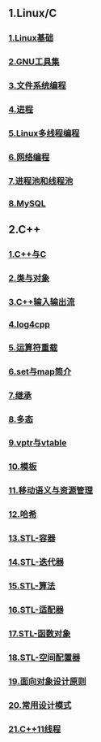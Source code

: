 ## 1.Linux/C

### [1.Linux基础](https://charnarie.github.io/Learning-notes/HTML/1.Linux基础.html)  

### [2.GNU工具集](https://charnarie.github.io/Learning-notes/HTML/2.GNU工具集.html)  

### [3.文件系统编程](https://charnarie.github.io/Learning-notes/HTML/3.文件系统编程.html)  

### [4.进程](https://charnarie.github.io/Learning-notes/HTML/4.进程.html)  

### [5.Linux多线程编程](https://charnarie.github.io/Learning-notes/HTML/5.Linux多线程编程.html)

### [6.网络编程](https://charnarie.github.io/Learning-notes/HTML/6.网络编程.html)

### [7.进程池和线程池](https://charnarie.github.io/Learning-notes/HTML/7.进程池和线程池.html)

### [8.MySQL](https://charnarie.github.io/Learning-notes/HTML/8.MySQL.html)

## 2.C++

### [1.C++与C](https://charnarie.github.io/Learning-notes/HTML/1.C++与C.html)

### [2.类与对象](https://charnarie.github.io/Learning-notes/HTML/2.类与对象.html)

### [3.C++输入输出流](https://charnarie.github.io/Learning-notes/HTML/3.C++输入输出流.html)

### [4.log4cpp](https://charnarie.github.io/Learning-notes/HTML/4.log4cpp.html)

### [5.运算符重载](https://charnarie.github.io/Learning-notes/HTML/5.运算符重载.html)

### [6.set与map简介](https://charnarie.github.io/Learning-notes/HTML/6.set与map简介.html)

### [7.继承](https://charnarie.github.io/Learning-notes/HTML/7.继承.html)

### [8.多态](https://charnarie.github.io/Learning-notes/HTML/8.多态.html)

### [9.vptr与vtable](https://charnarie.github.io/Learning-notes/HTML/9.vptr与vtable.html)

### [10.模板](https://charnarie.github.io/Learning-notes/HTML/10.模板.html)

### [11.移动语义与资源管理](https://charnarie.github.io/Learning-notes/HTML/11.移动语义与资源管理.html)

### [12.哈希](https://charnarie.github.io/Learning-notes/HTML/12.哈希.html)

### [13.STL-容器](https://charnarie.github.io/Learning-notes/HTML/13.STL-容器.html)

### [14.STL-迭代器](https://charnarie.github.io/Learning-notes/HTML/14.STL-迭代器.html)

### [15.STL-算法](https://charnarie.github.io/Learning-notes/HTML/15.STL-算法.html)

### [16.STL-适配器](https://charnarie.github.io/Learning-notes/HTML/16.STL-适配器.html)

### [17.STL-函数对象](https://charnarie.github.io/Learning-notes/HTML/17.STL-函数对象.html)

### [18.STL-空间配置器](https://charnarie.github.io/Learning-notes/HTML/18.STL-空间配置器.html)

### [19.面向对象设计原则](https://charnarie.github.io/Learning-notes/HTML/19.面向对象设计原则.html)

### [20.常用设计模式](https://charnarie.github.io/Learning-notes/HTML/20.常用设计模式.html)

### [21.C++11线程](https://charnarie.github.io/Learning-notes/HTML/21.C++11线程.html)
